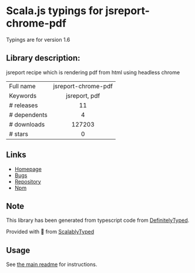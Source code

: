 
# Scala.js typings for jsreport-chrome-pdf

Typings are for version 1.6

## Library description:
jsreport recipe which is rendering pdf from html using headless chrome

|                    |                 |
| ------------------ | :-------------: |
| Full name          | jsreport-chrome-pdf |
| Keywords           | jsreport, pdf |
| # releases         | 11 |
| # dependents       | 4 |
| # downloads        | 127203 |
| # stars            | 0 |

## Links
- [Homepage](https://github.com/jsreport/jsreport-chrome-pdf)
- [Bugs](https://github.com/jsreport/jsreport-chrome-pdf/issues)
- [Repository](https://github.com/jsreport/jsreport-chrome-pdf)
- [Npm](https://www.npmjs.com/package/jsreport-chrome-pdf)
    


## Note
This library has been generated from typescript code from [DefinitelyTyped](https://definitelytyped.org).

Provided with :purple_heart: from [ScalablyTyped](https://github.com/oyvindberg/ScalablyTyped)

## Usage
See [the main readme](../../readme.md) for instructions.


